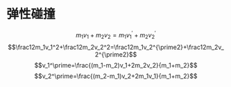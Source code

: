 # 弹性碰撞
$$m_1v_1+m_2v_2=m_1v_1^\prime+m_2v_2^\prime$$
$$\frac12m_1v_1^2+\frac12m_2v_2^2=\frac12m_1v_2^{\prime2}+\frac12m_2v_2^{\prime2}$$
$$v_1^\prime=\frac{(m_1-m_2)v_1+2m_2v_2}{m_1+m_2}$$
$$v_2^\prime=\frac{(m_2-m_1)v_2+2m_1v_1}{m_1+m_2}$$
